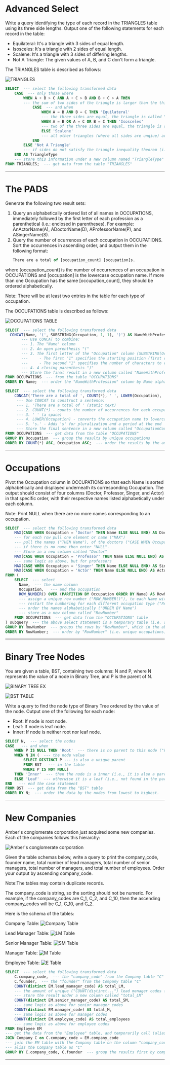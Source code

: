 # Advanced Select
Write a query identifying the type of each record in the TRIANGLES table using its three side lengths. Output one of the following statements for each record in the table:
  - Equilateral: It's a triangle with 3 sides of equal length.
  - Isosceles: It's a triangle with 2 sides of equal length.
  - Scalene: It's a triangle with 3 sides of differing lengths.
  - Not A Triangle: The given values of A, B, and C don't form a triangle.

The TRIANGLES table is described as follows:

![TRIANGLES](https://s3.amazonaws.com/hr-challenge-images/12887/1443815629-ac2a843fb7-1.png)

```sql
SELECT  --- select the following transformed data
    CASE  --- only those where
        WHEN A + B > C AND A + C > B AND B + C > A THEN
        --- the sum of two sides of the triangle is larger than the third side (this is the triangle inequality theorem)
            CASE  --- and when
                WHEN A = B AND B = C THEN 'Equilateral'
                --- the three sides are equal, the triangle is called "Eqilateral"
                WHEN A = B OR A = C OR B = C THEN 'Isosceles'
                --- two of the three sides are equal, the triangle is called "Isosceles"
                ELSE 'Scalene'
                --- all other triangles (where all sides are unqiue) are calles "Scalene"
            END
        ELSE 'Not A Triangle'
        --- if sides do not satisfy the triangle inequality theorem (i.e. "ELSE"), than it is "Not A Triangle"
    END AS TriangleType
    --- store this information under a new column named "TriangleType"
FROM TRIANGLES;  --- get data from the table "TRIANGLES"
```

---

# The PADS
Generate the following two result sets:

  1. Query an alphabetically ordered list of all names in OCCUPATIONS, immediately followed by the first letter of each profession as a parenthetical (i.e.: enclosed in parentheses). For example: AnActorName(A), ADoctorName(D), AProfessorName(P), and ASingerName(S).
  2. Query the number of ocurrences of each occupation in OCCUPATIONS. Sort the occurrences in ascending order, and output them in the following format:
     ```sql
     There are a total of [occupation_count] [occupation]s.
     ```
where [occupation_count] is the number of occurrences of an occupation in OCCUPATIONS and [occupation] is the lowercase occupation name. If more than one Occupation has the same [occupation_count], they should be ordered alphabetically.

Note: There will be at least two entries in the table for each type of occupation.

The OCCUPATIONS table is described as follows:

![OCCUPATIONS TABLE](https://s3.amazonaws.com/hr-challenge-images/12889/1443816414-2a465532e7-1.png)

```sql
SELECT  --- select the following transformed data
  CONCAT(Name, '(', SUBSTRING(Occupation, 1, 1), ')') AS NameWithProfession
       --- Use CONCAT to combine:
       --- 1. The "Name" column
       --- 2. An open parenthesis "("
       --- 3. The first letter of the "Occupation" column (SUBSTRING(Occupation, 1, 1))
       ---     - The first "1" specifies the starting position (first character).
       ---     - The second "1" specifies the number of characters to extract (just one letter).
       --- 4. A closing parenthesis ")"
       --- Store the final result in a new column called "NameWithProfession"
FROM OCCUPATIONS  --- from the table "OCCUPATIONS"
ORDER BY Name;  --- order the "NameWithProfession" column by Name alphabetically

SELECT  --- select the following transformed data
    CONCAT('There are a total of ', COUNT(*), ' ', LOWER(Occupation), 's.') AS OccupationCount
     --- Use CONCAT to construct a sentence:
     --- 1. 'There are a total of ' (static text)
     --- 2. COUNT(*) - counts the number of occurrences for each occupation
     --- 3. ' ' (a space)
     --- 4. LOWER(Occupation) - converts the occupation name to lowercase
     --- 5. 's.' - Adds 's' for pluralization and a period at the end
     --- Store the final sentence in a new column called "OccupationCount"
FROM OCCUPATIONS  --- get data from the table "OCCUPATIONS"
GROUP BY Occupation  --- group the results by unique occupations
ORDER BY COUNT(*) ASC, Occupation ASC;  --- order the results by the amount of each occupation, from lowest to highest ("ASC"), then by occupation, alphbetically
```

---
# Occupations
Pivot the Occupation column in OCCUPATIONS so that each Name is sorted alphabetically and displayed underneath its corresponding Occupation. The output should consist of four columns (Doctor, Professor, Singer, and Actor) in that specific order, with their respective names listed alphabetically under each column.

Note: Print NULL when there are no more names corresponding to an occupation.

```sql
SELECT  --- select the following transformed data
    MAX(CASE WHEN Occupation = 'Doctor' THEN Name ELSE NULL END) AS Doctor,
    --- for each row pull one element or name ("MAX")
    --- pull the names ("THEN Name"), of the doctors ("CASE WHEN Occupation = 'Doctor'"),
    --- if there is no name then enter "NULL".
    --- Store in a new column called "Doctor"
    MAX(CASE WHEN Occupation = 'Professor' THEN Name ELSE NULL END) AS Professor,
    --- same logic as above, but for professors
    MAX(CASE WHEN Occupation = 'Singer' THEN Name ELSE NULL END) AS Singer,                       --- same logic as above, but for singers
    MAX(CASE WHEN Occupation = 'Actor' THEN Name ELSE NULL END) AS Actor                          --- same logic as above, but for actors
FROM (
    SELECT  --- select
      Name,  --- the name column
      Occupation,   --- and the occupation
      ROW_NUMBER() OVER (PARTITION BY Occupation ORDER BY Name) AS RowNumber
      --- assign a unique row number ("ROW_NUMBER()"), to each Name with the same occupation
      --- restart the numbering for each different occupation type ("PARTITION BY Occupation")
      --- order the names alphabetically ("ORDER BY Name")
      --- store as a new column called "RowNumber"
    FROM OCCUPATIONS  --- get data from the "OCCUPATIONS" table
) subquery  --- the above select statement is a temporary table (i.e. subquery) for the first select statement to pull data from
GROUP BY RowNumber  --- groups the rows by "RowNumber", which in the above subquery defined it as unique occupations
ORDER BY RowNumber;  --- order by "RowNumber" (i.e. unique occupations) alphabetically
```

---
# Binary Tree Nodes
You are given a table, BST, containing two columns: N and P, where N represents the value of a node in Binary Tree, and P is the parent of N.

![BINARY TREE EX](https://s3.amazonaws.com/hr-challenge-images/12888/1443773633-f9e6fd314e-simply_sql_bst.png)

![BST TABLE](https://s3.amazonaws.com/hr-challenge-images/12888/1443818507-5095ab9853-1.png)

Write a query to find the node type of Binary Tree ordered by the value of the node. Output one of the following for each node:
  - Root: If node is root node.
  - Leaf: If node is leaf node.
  - Inner: If node is neither root nor leaf node.

```sql
SELECT N,  --- select the nodes
CASE   --- and when
    WHEN P IS NULL THEN 'Root'  --- there is no parent to this node ("WHEN P IS NULL"), so this node is a 'Root'
    WHEN N IN (  --- the node value
        SELECT DISTINCT P --- is also a unique parent 
        FROM BST   --- in the table
        WHERE P IS NOT NULL) 
    THEN 'Inner'  --- then the node is a inner (i.e., it is also a parent)
    ELSE 'Leaf'  --- otherwise it is a leaf (i.e., not found in the parent column
END   --- end the case statement
FROM BST  --- get data from the "BST" table
ORDER BY N;  --- order the data by the nodes from lowest to highest.
```

---
# New Companies
Amber's conglomerate corporation just acquired some new companies. Each of the companies follows this hierarchy:

![Amber's conglomerate corporation](https://s3.amazonaws.com/hr-challenge-images/19505/1458531031-249df3ae87-ScreenShot2016-03-21at8.59.56AM.png)

Given the table schemas below, write a query to print the company_code, founder name, total number of lead managers, total number of senior managers, total number of managers, and total number of employees. Order your output by ascending company_code.

Note:The tables may contain duplicate records.

The company_code is string, so the sorting should not be numeric. For example, if the company_codes are C_1, C_2, and C_10, then the ascending company_codes will be C_1, C_10, and C_2.

Here is the schema of the tables:

Company Table:
![Company Table](https://s3.amazonaws.com/hr-challenge-images/19505/1458531125-deb0a57ae1-ScreenShot2016-03-21at8.50.04AM.png)

Lead Manager Table:
![LM Table](https://s3.amazonaws.com/hr-challenge-images/19505/1458534960-2c6d764e3c-ScreenShot2016-03-21at8.50.12AM.png)

Senior Manager Table:
![SM Table](https://s3.amazonaws.com/hr-challenge-images/19505/1458534973-6548194998-ScreenShot2016-03-21at8.50.21AM.png)

Manager Table:
![M Table](https://s3.amazonaws.com/hr-challenge-images/19505/1458534988-7fc0af46ce-ScreenShot2016-03-21at8.50.29AM.png)

Employee Table:
![E Table](https://s3.amazonaws.com/hr-challenge-images/19505/1458535002-d47f63cbb4-ScreenShot2016-03-21at8.50.41AM.png)

```sql
SELECT  --- select the following transformed data
    C.company_code,  --- the "company_code" from the Company table "C"
    C.founder,  --- the "founder" from the Company table "C"
    COUNT(distinct EM.lead_manager_code) AS total_LM,
    --- the amount of unique ("COUNT(distinct...") lead manager codes from the employee table "EM"
    --- store the result under a new column called "total_LM"
    COUNT(distinct EM.senior_manager_code) AS total_SM,
    --- same logic as above for senior manager codes
    COUNT(distinct EM.manager_code) AS total_M,
    --- same logic as above for manager codes
    COUNT(distinct EM.employee_code) AS total_employees
    --- same logic as above for employee codes
FROM Employee EM
--- get the data from the "Employee" table, and temporarily call (alias) the table "EM"
JOIN Company C on C.company_code = EM.company_code
--- join the EM table with the Company table on the column "company_code"
--- alias the Company table as "C"
GROUP BY C.company_code, C.founder  --- group the results first by company code, then by founder
```

---
